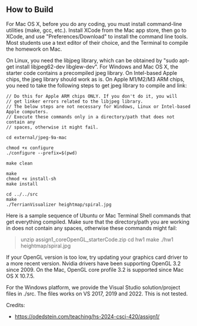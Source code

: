 ## How to Build

For Mac OS X, before you do any coding, you must install command-line utilities (make, gcc, etc.). Install XCode from the Mac app store, then go to XCode, and use "Preferences/Download" to install the command line tools. Most students use a text editor of their choice, and the Terminal to compile the homework on Mac.

On Linux, you need the libjpeg library, which can be obtained by "sudo apt-get install libjpeg62-dev libglew-dev". For Windows and Mac OS X, the starter code contains a precompiled jpeg library. On Intel-based Apple chips, the jpeg library should work as is. On Apple M1/M2/M3 ARM chips, you need to take the following steps to get jpeg library to compile and link:

```
// Do this for Apple ARM chips ONLY. If you don't do it, you will
// get linker errors related to the libjpeg library.
// The below steps are not necessary for Windows, Linux or Intel-based Apple computers.
// Execute these commands only in a directory/path that does not contain any
// spaces, otherwise it might fail.

cd external/jpeg-9a-mac

chmod +x configure
./configure --prefix=$(pwd)

make clean

make
chmod +x install-sh
make install

cd ../../src
make
./TerrianVisualizer heightmap/spiral.jpg
```

Here is a sample sequence of Ubuntu or Mac Terminal Shell commands that get everything compiled. Make sure that the directory/path you are working in does not contain any spaces, otherwise these commands might fail:

> unzip assign1_coreOpenGL_starterCode.zip
> cd hw1
> make
> ./hw1 heightmap/spiral.jpg

If your OpenGL version is too low, try updating your graphics card driver to a more recent version. Nvidia drivers have been supporting OpenGL 3.2 since 2009. On the Mac, OpenGL core profile 3.2 is supported since Mac OS X 10.7.5.

For the Windows platform, we provide the Visual Studio solution/project files in ./src. The files works on VS 2017, 2019 and 2022. This is not tested.

Credits:
- https://odedstein.com/teaching/hs-2024-csci-420/assign1/
